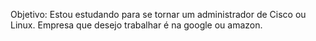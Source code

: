 Objetivo: Estou estudando para se tornar um administrador de Cisco ou Linux. 
Empresa que desejo trabalhar é na google ou amazon. 

